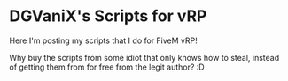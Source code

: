 # DGVaniX's Scripts for vRP

Here I'm posting my scripts that I do for FiveM vRP!

Why buy the scripts from some idiot that only knows how to steal, instead of getting them from for free from the legit author? :D
